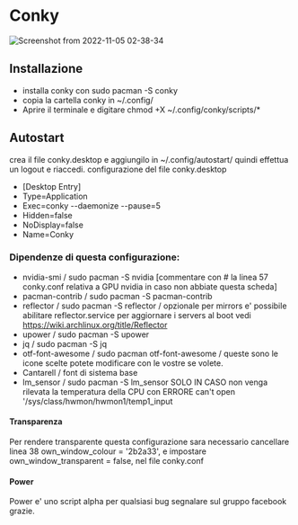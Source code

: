 # Conky

![Screenshot from 2022-11-05 02-38-34](https://user-images.githubusercontent.com/117321045/200097466-838d4e2c-5bc2-43c3-8257-56d5a3c14ba3.png)


## Installazione
- installa conky con sudo pacman -S conky
- copia la cartella conky in ~/.config/
- Aprire il terminale e digitare chmod +X ~/.config/conky/scripts/*

## Autostart
crea il file conky.desktop e aggiungilo in ~/.config/autostart/ quindi effettua un logout e riaccedi.
configurazione del file conky.desktop
- [Desktop Entry]
- Type=Application
- Exec=conky --daemonize --pause=5
- Hidden=false
- NoDisplay=false
- Name=Conky


### Dipendenze di questa configurazione:

- nvidia-smi / sudo pacman -S nvidia [commentare con # la linea 57 conky.conf relativa a GPU nvidia in caso non abbiate questa scheda]
- pacman-contrib / sudo pacman -S pacman-contrib
- reflector / sudo pacman -S reflector / opzionale per mirrors e' possibile abilitare reflector.service per aggiornare i servers al boot vedi https://wiki.archlinux.org/title/Reflector
- upower / sudo pacman -S upower
- jq / sudo pacman -S jq
- otf-font-awesome / sudo pacman otf-font-awesome / queste sono le icone scelte potete modificare con le vostre se volete.
- Cantarell / font di sistema base
- lm_sensor / sudo pacman -S lm_sensor SOLO IN CASO non venga rilevata la temperatura della CPU con ERRORE can't open '/sys/class/hwmon/hwmon1/temp1_input


#### Transparenza 
Per rendere transparente questa configurazione sara necessario cancellare linea 38 own_window_colour = '2b2a33', e impostare own_window_transparent = false, nel file conky.conf


#### Power 
Power e' uno script alpha per qualsiasi bug segnalare sul gruppo facebook grazie.
